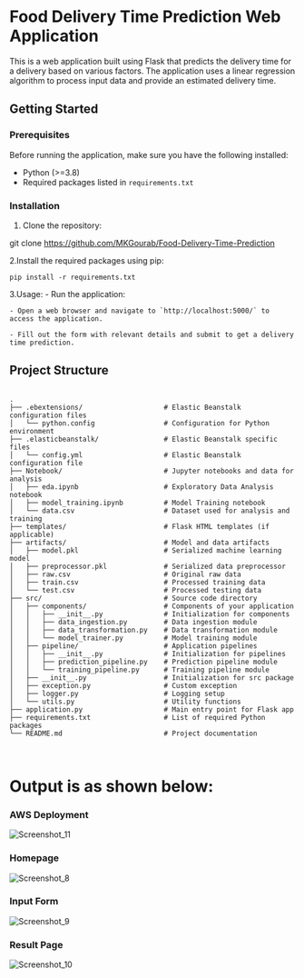 # Food Delivery Time Prediction Web Application

This is a web application built using Flask that predicts the delivery time for a delivery based on various factors. The application uses a linear regression algorithm to process input data and provide an estimated delivery time.

## Getting Started

### Prerequisites

Before running the application, make sure you have the following installed:

- Python (>=3.8)
- Required packages listed in `requirements.txt`

### Installation

1. Clone the repository:

  git clone <https://github.com/MKGourab/Food-Delivery-Time-Prediction>

2.Install the required packages using pip:

    pip install -r requirements.txt

3.Usage:
    - Run the application:

    - Open a web browser and navigate to `http://localhost:5000/` to access the application.

    - Fill out the form with relevant details and submit to get a delivery time prediction.

## Project Structure

<pre>
<code>
.
├── .ebextensions/                    # Elastic Beanstalk configuration files
│   └── python.config                 # Configuration for Python environment
├── .elasticbeanstalk/                # Elastic Beanstalk specific files
│   └── config.yml                    # Elastic Beanstalk configuration file
├── Notebook/                         # Jupyter notebooks and data for analysis
│   ├── eda.ipynb                     # Exploratory Data Analysis notebook
│   ├── model_training.ipynb          # Model Training notebook
│   └── data.csv                      # Dataset used for analysis and training
├── templates/                        # Flask HTML templates (if applicable)
├── artifacts/                        # Model and data artifacts
│   ├── model.pkl                     # Serialized machine learning model
│   ├── preprocessor.pkl              # Serialized data preprocessor
│   ├── raw.csv                       # Original raw data
│   ├── train.csv                     # Processed training data
│   └── test.csv                      # Processed testing data
├── src/                              # Source code directory
│   ├── components/                   # Components of your application
│   │   ├── __init__.py               # Initialization for components
│   │   ├── data_ingestion.py         # Data ingestion module
│   │   ├── data_transformation.py    # Data transformation module
│   │   └── model_trainer.py          # Model training module
│   ├── pipeline/                     # Application pipelines
│   │   ├── __init__.py               # Initialization for pipelines
│   │   ├── prediction_pipeline.py    # Prediction pipeline module
│   │   └── training_pipeline.py      # Training pipeline module
│   ├── __init__.py                   # Initialization for src package
│   ├── exception.py                  # Custom exception
│   ├── logger.py                     # Logging setup
│   └── utils.py                      # Utility functions
├── application.py                    # Main entry point for Flask app
├── requirements.txt                  # List of required Python packages
└── README.md                         # Project documentation

</code>
</pre>

# Output is as shown below:

  ### AWS Deployment

![Screenshot_11](https://github.com/MKGourab/Food-Delivery-Time-Prediction/assets/104300031/85e813ae-a588-4ee8-873d-a4734dc2414d)

  ### Homepage

![Screenshot_8](https://github.com/MKGourab/Food-Delivery-Time-Prediction/assets/104300031/37fd0ec9-cb4e-4e63-8d58-82520ebb8341)

  ### Input Form

![Screenshot_9](https://github.com/MKGourab/Food-Delivery-Time-Prediction/assets/104300031/0efb4a43-a96a-4235-870a-ad92b26f35c6)

  ### Result Page

![Screenshot_10](https://github.com/MKGourab/Food-Delivery-Time-Prediction/assets/104300031/e5f7fcb2-6b9e-4190-9e48-e06d3c82287a)
